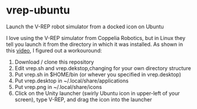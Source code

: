 vrep-ubuntu
===========

Launch the V-REP robot simulator from a docked icon on Ubuntu

I love using the V-REP simulator from Coppelia Robotics, but in Linux they tell
you launch it from the directory in which it was installed.  As shown in this
[video](https://www.youtube.com/watch?v=mFb85PmHLA4), I figured out a workouround:

<ol>

<li>Download / clone this repository

<li>Edit vrep.sh and vrep.dekstop,changing for your own directory structure

<li>Put vrep.sh in $HOME/bin (or whever you specified in vrep.desktop)

<li>Put vrep.desktop in ~/.local/share/applications

<li>Put vrep.png in ~/.local/share/icons

<li>Click on the Unity launcher (swirly Ubuntu icon in upper-left of your screen),  
type V-REP, and drag the icon into the launcher
</ol>
